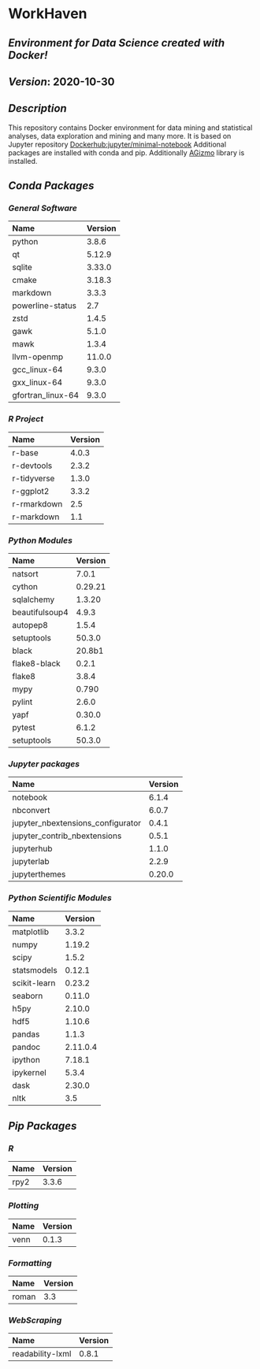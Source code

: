 
# WorkHaven

## _Environment for Data Science created with Docker!_

## _Version_: 2020-10-30

## _Description_

This repository contains Docker environment for data mining and statistical analyses, data exploration and mining and many more. It is based on Jupyter
repository
 [Dockerhub:jupyter/minimal-notebook](https://hub.docker.com/r/jupyter/minimal-notebook/)
Additional packages are installed with conda and pip.
Additionally [AGizmo](https://github.com/grzadr/agizmo) library is installed.

## _Conda Packages_

### _General Software_

|      Name      |     Version     |
|:---------------|:----------------|
|python|3.8.6|
|qt|5.12.9|
|sqlite|3.33.0|
|cmake|3.18.3|
|markdown|3.3.3|
|powerline-status|2.7|
|zstd|1.4.5|
|gawk|5.1.0|
|mawk|1.3.4|
|llvm-openmp|11.0.0|
|gcc_linux-64|9.3.0|
|gxx_linux-64|9.3.0|
|gfortran_linux-64|9.3.0|

### _R Project_

|      Name      |     Version     |
|:---------------|:----------------|
|r-base|4.0.3|
|r-devtools|2.3.2|
|r-tidyverse|1.3.0|
|r-ggplot2|3.3.2|
|r-rmarkdown|2.5|
|r-markdown|1.1|

### _Python Modules_

|      Name      |     Version     |
|:---------------|:----------------|
|natsort|7.0.1|
|cython|0.29.21|
|sqlalchemy|1.3.20|
|beautifulsoup4|4.9.3|
|autopep8|1.5.4|
|setuptools|50.3.0|
|black|20.8b1|
|flake8-black|0.2.1|
|flake8|3.8.4|
|mypy|0.790|
|pylint|2.6.0|
|yapf|0.30.0|
|pytest|6.1.2|
|setuptools|50.3.0|

### _Jupyter packages_

|      Name      |     Version     |
|:---------------|:----------------|
|notebook|6.1.4|
|nbconvert|6.0.7|
|jupyter_nbextensions_configurator|0.4.1|
|jupyter_contrib_nbextensions|0.5.1|
|jupyterhub|1.1.0|
|jupyterlab|2.2.9|
|jupyterthemes|0.20.0|

### _Python Scientific Modules_

|      Name      |     Version     |
|:---------------|:----------------|
|matplotlib|3.3.2|
|numpy|1.19.2|
|scipy|1.5.2|
|statsmodels|0.12.1|
|scikit-learn|0.23.2|
|seaborn|0.11.0|
|h5py|2.10.0|
|hdf5|1.10.6|
|pandas|1.1.3|
|pandoc|2.11.0.4|
|ipython|7.18.1|
|ipykernel|5.3.4|
|dask|2.30.0|
|nltk|3.5|

## _Pip Packages_

### _R_

|      Name      |     Version     |
|:---------------|:----------------|
|rpy2|3.3.6|

### _Plotting_

|      Name      |     Version     |
|:---------------|:----------------|
|venn|0.1.3|

### _Formatting_

|      Name      |     Version     |
|:---------------|:----------------|
|roman|3.3|

### _WebScraping_

|      Name      |     Version     |
|:---------------|:----------------|
|readability-lxml|0.8.1|

